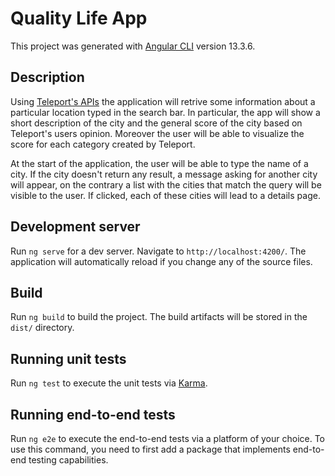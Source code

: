 # Quality Life App

This project was generated with [Angular CLI](https://github.com/angular/angular-cli) version 13.3.6.

## Description

Using [Teleport's APIs](https://developers.teleport.org/api/getting_started/) the application will retrive some information about a particular location typed in the search bar. In particular, the app will show a short description of the city and the general score of the city based on Teleport's users opinion. Moreover the user will be able to visualize the score for each category created by Teleport. 

At the start of the application, the user will be able to type the name of a city. If the city doesn't return any result, a message asking for another city will appear, on the contrary a list with the cities that match the query will be visible to the user. If clicked, each of these cities will lead to a details page.

## Development server

Run `ng serve` for a dev server. Navigate to `http://localhost:4200/`. The application will automatically reload if you change any of the source files.

## Build

Run `ng build` to build the project. The build artifacts will be stored in the `dist/` directory.

## Running unit tests

Run `ng test` to execute the unit tests via [Karma](https://karma-runner.github.io).

## Running end-to-end tests

Run `ng e2e` to execute the end-to-end tests via a platform of your choice. To use this command, you need to first add a package that implements end-to-end testing capabilities.
